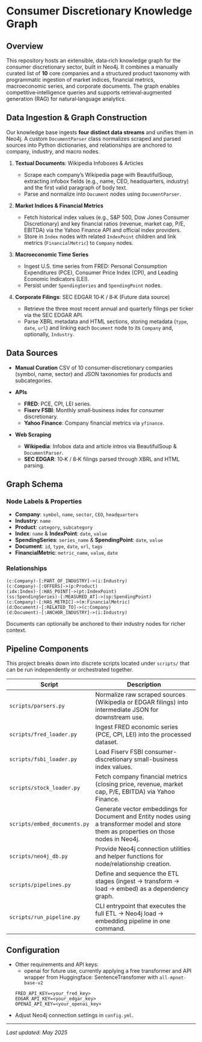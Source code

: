 # Consumer Discretionary Knowledge Graph

## Overview

This repository hosts an extensible, data‑rich knowledge graph for the consumer discretionary sector, built in Neo4j. It combines a manually curated list of **10** core companies and a structured product taxonomy with programmatic ingestion of market indices, financial metrics, macroeconomic series, and corporate documents. The graph enables competitive‑intelligence queries and supports retrieval‑augmented generation (RAG) for natural‑language analytics.

## Data Ingestion & Graph Construction

Our knowledge base ingests **four distinct data streams** and unifies them in Neo4j. A custom `DocumentParser` class normalizes scraped and parsed sources into Python dictionaries, and relationships are anchored to company, industry, and macro nodes.

1. **Textual Documents**: Wikipedia Infoboxes & Articles

   * Scrape each company’s Wikipedia page with BeautifulSoup, extracting infobox fields (e.g., name, CEO, headquarters, industry) and the first valid paragraph of body text.
   * Parse and normalize into `Document` nodes using `DocumentParser`.

2. **Market Indices & Financial Metrics**

   * Fetch historical index values (e.g., S\&P 500, Dow Jones Consumer Discretionary) and key financial ratios (revenue, market cap, P/E, EBITDA) via the Yahoo Finance API and official index providers.
   * Store in `Index` nodes with related `IndexPoint` children and link metrics (`FinancialMetric`) to `Company` nodes.

3. **Macroeconomic Time Series**

   * Ingest U.S. time series from FRED: Personal Consumption Expenditures (PCE), Consumer Price Index (CPI), and Leading Economic Indicators (LEI).
   * Persist under `SpendingSeries` and `SpendingPoint` nodes.

4. **Corporate Filings**: SEC EDGAR 10‑K / 8‑K  (Future data source)

   * Retrieve the three most recent annual and quarterly filings per ticker via the SEC EDGAR API.
   * Parse XBRL metadata and HTML sections, storing metadata (`type`, `date`, `url`) and linking each `Document` node to its `Company` and, optionally, `Industry`.

## Data Sources

* **Manual Curation**
  CSV of 10 consumer‑discretionary companies (symbol, name, sector) and JSON taxonomies for products and subcategories.

* **APIs**

  * **FRED**: PCE, CPI, LEI series.
  * **Fiserv FSBI**: Monthly small‑business index for consumer discretionary.
  * **Yahoo Finance**: Company financial metrics via `yfinance`.

* **Web Scraping**

  * **Wikipedia**: Infobox data and article intros via BeautifulSoup & `DocumentParser`.
  * **SEC EDGAR**: 10‑K / 8‑K filings parsed through XBRL and HTML parsing.

## Graph Schema

### Node Labels & Properties

* **Company**: `symbol`, `name`, `sector`, `CEO`, `headquarters`
* **Industry**: `name`
* **Product**: `category`, `subcategory`
* **Index**: `name` & **IndexPoint**: `date`, `value`
* **SpendingSeries**: `series_name` & **SpendingPoint**: `date`, `value`
* **Document**: `id`, `type`, `date`, `url`, `tags`
* **FinancialMetric**: `metric_name`, `value`, `date`

### Relationships

```
(c:Company)-[:PART_OF_INDUSTRY]->(i:Industry)
(c:Company)-[:OFFERS]->(p:Product)
(idx:Index)-[:HAS_POINT]->(pt:IndexPoint)
(ss:SpendingSeries)-[:MEASURED_AT]->(sp:SpendingPoint)
(c:Company)-[:HAS_METRIC]->(m:FinancialMetric)
(d:Document)-[:RELATED_TO]->(c:Company)
(d:Document)-[:ANCHOR_INDUSTRY]->(i:Industry)
```

Documents can optionally be anchored to their industry nodes for richer context.

## Pipeline Components

This project breaks down into discrete scripts located under `scripts/` that can be run independently or orchestrated together.

| Script                        | Description                                                                                          |
|-------------------------------|------------------------------------------------------------------------------------------------------|
| `scripts/parsers.py`          | Normalize raw scraped sources (Wikipedia or EDGAR filings) into intermediate JSON for downstream use. |
| `scripts/fred_loader.py`      | Ingest FRED economic series (PCE, CPI, LEI) into the processed dataset.                             |
| `scripts/fsbi_loader.py`      | Load Fiserv FSBI consumer-discretionary small-business index values.                                 |
| `scripts/stock_loader.py`     | Fetch company financial metrics (closing price, revenue, market cap, P/E, EBITDA) via Yahoo Finance.               |
| `scripts/embed_documents.py`  | Generate vector embeddings for Document and Entity nodes using a transformer model and store them as properties on those nodes in Neo4j.|
| `scripts/neo4j_db.py`         | Provide Neo4j connection utilities and helper functions for node/relationship creation.              |
| `scripts/pipelines.py`        | Define and sequence the ETL stages (ingest -> transform -> load -> embed) as a dependency graph.        |
| `scripts/run_pipeline.py`     | CLI entrypoint that executes the full ETL -> Neo4j load -> embedding pipeline in one command.         |



## Configuration

* Other requirements and API keys:
  * openai for future use, currently applying a free transformer and API wrapper from Huggingface: SentenceTransfomer with `all-mpnet-base-v2`
  ```
  FRED_API_KEY=<your_fred_key>
  EDGAR_API_KEY=<your_edgar_key>
  OPENAI_API_KEY=<your_openai_key>
  ```
* Adjust Neo4j connection settings in `config.yml`.

---

*Last updated: May 2025*
